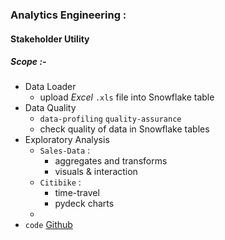 ### Analytics Engineering : 
#### Stakeholder Utility

##### Scope :-

- Data Loader
  - upload *Excel* `.xls` file into Snowflake table
- Data Quality
  - `data-profiling` `quality-assurance`
  - check quality of data in Snowflake tables
- Exploratory Analysis
  - `Sales-Data` : 
    - aggregates and transforms
    - visuals & interaction
  - `Citibike` : 
    - time-travel 
    - pydeck charts
  - 
- `code` [Github](https://github.com/bpjena/data-apps/tree/main/streamlit_utility)

